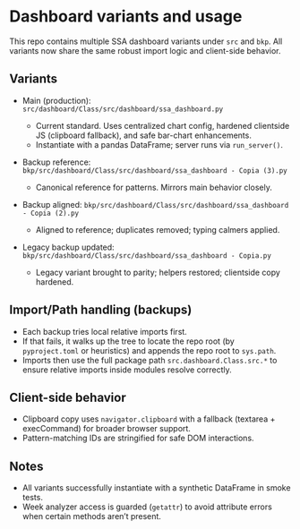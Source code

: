 # Dashboard variants and usage

This repo contains multiple SSA dashboard variants under `src` and `bkp`. All variants now share the same robust import logic and client-side behavior.

## Variants
- Main (production): `src/dashboard/Class/src/dashboard/ssa_dashboard.py`
  - Current standard. Uses centralized chart config, hardened clientside JS (clipboard fallback), and safe bar-chart enhancements.
  - Instantiate with a pandas DataFrame; server runs via `run_server()`.

- Backup reference: `bkp/src/dashboard/Class/src/dashboard/ssa_dashboard - Copia (3).py`
  - Canonical reference for patterns. Mirrors main behavior closely.

- Backup aligned: `bkp/src/dashboard/Class/src/dashboard/ssa_dashboard - Copia (2).py`
  - Aligned to reference; duplicates removed; typing calmers applied.

- Legacy backup updated: `bkp/src/dashboard/Class/src/dashboard/ssa_dashboard - Copia.py`
  - Legacy variant brought to parity; helpers restored; clientside copy hardened.

## Import/Path handling (backups)
- Each backup tries local relative imports first.
- If that fails, it walks up the tree to locate the repo root (by `pyproject.toml` or heuristics) and appends the repo root to `sys.path`.
- Imports then use the full package path `src.dashboard.Class.src.*` to ensure relative imports inside modules resolve correctly.

## Client-side behavior
- Clipboard copy uses `navigator.clipboard` with a fallback (textarea + execCommand) for broader browser support.
- Pattern-matching IDs are stringified for safe DOM interactions.

## Notes
- All variants successfully instantiate with a synthetic DataFrame in smoke tests.
- Week analyzer access is guarded (`getattr`) to avoid attribute errors when certain methods aren’t present.
